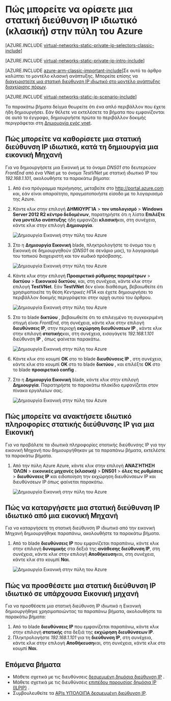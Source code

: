 <properties 
   pageTitle="Πώς μπορείτε να ορίσετε μια στατική ιδιωτικό IP σε κλασική λειτουργία με την πύλη Azure | Microsoft Azure"
   description="Κατανόηση των στατική ιδιωτικό διευθύνσεις IP και πώς μπορείτε να διαχειριστείτε τους σε κλασική λειτουργία με την πύλη Azure"
   services="virtual-network"
   documentationCenter="na"
   authors="jimdial"
   manager="carmonm"
   editor="tysonn"
   tags="azure-service-management"
/>
<tags 
   ms.service="virtual-network"
   ms.devlang="na"
   ms.topic="article"
   ms.tgt_pltfrm="na"
   ms.workload="infrastructure-services"
   ms.date="02/04/2016"
   ms.author="jdial" />

# <a name="how-to-set-a-static-private-ip-address-classic-in-the-azure-portal"></a>Πώς μπορείτε να ορίσετε μια στατική διεύθυνση IP ιδιωτικό (κλασική) στην πύλη του Azure

[AZURE.INCLUDE [virtual-networks-static-private-ip-selectors-classic-include](../../includes/virtual-networks-static-private-ip-selectors-classic-include.md)]

[AZURE.INCLUDE [virtual-networks-static-private-ip-intro-include](../../includes/virtual-networks-static-private-ip-intro-include.md)]

[AZURE.INCLUDE [azure-arm-classic-important-include](../../includes/azure-arm-classic-important-include.md)]Σε αυτό το άρθρο καλύπτει το μοντέλο κλασική ανάπτυξης. Μπορείτε επίσης να [διαχειριστείτε μια στατική διεύθυνση IP ιδιωτικό στο μοντέλο ανάπτυξης διαχείρισης πόρων](virtual-networks-static-private-ip-arm-pportal.md).

[AZURE.INCLUDE [virtual-networks-static-ip-scenario-include](../../includes/virtual-networks-static-ip-scenario-include.md)]

Τα παρακάτω βήματα δείγμα θεωρείτε ότι ένα απλό περιβάλλον που έχετε ήδη δημιουργήσει. Εάν θέλετε να εκτελέσετε τα βήματα που εμφανίζονται σε αυτό το έγγραφο, δημιουργήστε πρώτα το περιβάλλον δοκιμής περιγράφεται στη [Δημιουργία ενός vnet](virtual-networks-create-vnet-classic-pportal.md).

## <a name="how-to-specify-a-static-private-ip-address-when-creating-a-vm"></a>Πώς μπορείτε να καθορίσετε μια στατική διεύθυνση IP ιδιωτικά, κατά τη δημιουργία μια εικονική Μηχανή
Για να δημιουργήσετε μια Εικονική με το όνομα *DNS01* στο δευτερεύον *FrontEnd* από ένα VNet με το όνομα *TestVNet* με στατική ιδιωτικό IP του *192.168.1.101*, ακολουθήστε τα παρακάτω βήματα:

1. Από ένα πρόγραμμα περιήγησης, μεταβείτε στο http://portal.azure.com και, εάν είναι απαραίτητο, πραγματοποιήστε είσοδο με το λογαριασμό της Azure.
2. Κάντε κλικ στην επιλογή **ΔΗΜΙΟΥΡΓΊΑ** > **τον υπολογισμό** > **Windows Server 2012 R2 κέντρο δεδομένων**, παρατηρήστε ότι η λίστα **Επιλέξτε ένα μοντέλο ανάπτυξης** ήδη εμφανίζει **κλασική**και, στη συνέχεια, κάντε κλικ στην επιλογή **Δημιουργία**.

    ![Δημιουργία Εικονική στην πύλη του Azure](./media/virtual-networks-static-ip-classic-pportal/figure01.png)

3. Στο η **Δημιουργία Εικονική** blade, πληκτρολογήστε το όνομα του η Εικονική σε δημιουργηθούν (*DNS01* σε σενάριο μας), το λογαριασμό του τοπικού διαχειριστή και τον κωδικό πρόσβασης.

    ![Δημιουργία Εικονική στην πύλη του Azure](./media/virtual-networks-static-ip-classic-pportal/figure02.png)

4. Κάντε κλικ στην επιλογή **Προαιρετικό ρύθμισης παραμέτρων** > **δικτύου** > **Εικονικού δικτύου**, και, στη συνέχεια, κάντε κλικ στην επιλογή **TestVNet**. Εάν **TestVNet** δεν είναι διαθέσιμη, βεβαιωθείτε ότι χρησιμοποιείτε τη θέση *Κεντρικές ΗΠΑ* και έχετε δημιουργήσει το περιβάλλον δοκιμής περιγράφεται στην αρχή αυτού του άρθρου.

    ![Δημιουργία Εικονική στην πύλη του Azure](./media/virtual-networks-static-ip-classic-pportal/figure03.png)

5. Στο το blade **δικτύου** , βεβαιωθείτε ότι το επιλεγμένο τη συγκεκριμένη στιγμή είναι *FrontEnd*, στη συνέχεια, κάντε κλικ στην επιλογή **διευθύνσεις IP**, στην περιοχή **εκχώρηση διευθύνσεων IP** , κάντε κλικ στην επιλογή **στατικής**και, στη συνέχεια, εισαγάγετε *192.168.1.101* διεύθυνση **IP** , όπως φαίνεται παρακάτω.

    ![Δημιουργία Εικονική στην πύλη του Azure](./media/virtual-networks-static-ip-classic-pportal/figure04.png)   

6. Κάντε κλικ στο κουμπί **OK** στο το blade **διευθύνσεις IP** , στη συνέχεια, κάντε κλικ στο κουμπί **OK** στο το blade **δικτύου** , και επιλέξτε **OK** στο το blade **προαιρετικό config** .
7. Στο η **Δημιουργία Εικονική** blade, κάντε κλικ στην επιλογή **Δημιουργία**. Παρατηρήστε το παρακάτω πλακίδιο εμφανίζεται στον πίνακα εργαλείων σας.

    ![Δημιουργία Εικονική στην πύλη του Azure](./media/virtual-networks-static-ip-classic-pportal/figure05.png)

## <a name="how-to-retrieve-static-private-ip-address-information-for-a-vm"></a>Πώς μπορείτε να ανακτήσετε ιδιωτικό πληροφορίες στατικής διεύθυνσης IP για μια Εικονική

Για να προβάλετε τα ιδιωτικά πληροφορίες στατικής διεύθυνσης IP για την εικονική Μηχανή που δημιουργήθηκαν με τα παραπάνω βήματα, εκτελέστε τα παρακάτω βήματα.

1. Από την πύλη Azure Azure, κάντε κλικ στην επιλογή **ΑΝΑΖΉΤΗΣΗ ΌΛΩΝ** > **εικονικές μηχανές (κλασική)** > **DNS01** > **όλες τις ρυθμίσεις** > **διευθύνσεις IP** και ειδοποίηση την εκχώρηση διευθύνσεων IP και διευθύνσεων IP όπως φαίνεται παρακάτω.

    ![Δημιουργία Εικονική στην πύλη του Azure](./media/virtual-networks-static-ip-classic-pportal/figure06.png)

## <a name="how-to-remove-a-static-private-ip-address-from-a-vm"></a>Πώς να καταργήσετε μια στατική διεύθυνση IP ιδιωτικό από μια εικονική Μηχανή
Για να καταργήσετε τη στατική διεύθυνση IP ιδιωτικό από την εικονική Μηχανή δημιουργήθηκε παραπάνω, ακολουθήστε τα παρακάτω βήματα.
    
1. Από το blade **διευθύνσεις IP** που εμφανίζεται παραπάνω, κάντε κλικ στην επιλογή **δυναμικής** στα δεξιά της **ανάθεσης διεύθυνση IP**, στη συνέχεια, κάντε κλικ στην επιλογή **Αποθήκευση**και, στη συνέχεια, κάντε κλικ στο κουμπί **Ναι**.

    ![Δημιουργία Εικονική στην πύλη του Azure](./media/virtual-networks-static-ip-classic-pportal/figure07.png)

## <a name="how-to-add-a-static-private-ip-address-to-an-existing-vm"></a>Πώς να προσθέσετε μια στατική διεύθυνση IP ιδιωτικό σε υπάρχουσα Εικονική μηχανή
Για να προσθέσετε μια στατική διεύθυνση IP ιδιωτικό η Εικονική δημιουργήθηκε χρησιμοποιώντας τα παραπάνω βήματα, ακολουθήστε τα παρακάτω βήματα:

1. Από το blade **διευθύνσεις IP** που εμφανίζεται παραπάνω, κάντε κλικ στην επιλογή **στατικής** στα δεξιά της **εκχώρηση διευθύνσεων IP**.
2. Πληκτρολογήστε *192.168.1.101* για τη **διεύθυνση IP**, στη συνέχεια, κάντε κλικ στην επιλογή **Αποθήκευση**και, στη συνέχεια, κάντε κλικ στο κουμπί **Ναι**.

## <a name="next-steps"></a>Επόμενα βήματα

- Μάθετε σχετικά με τις διευθύνσεις [δεσμευμένη δημόσια διεύθυνση IP](virtual-networks-reserved-public-ip.md) .
- Μάθετε σχετικά με τις διευθύνσεις [επιπέδου παρουσίας δημόσια IP (ILPIP)](virtual-networks-instance-level-public-ip.md) .
- Συμβουλευθείτε τα [APIs ΥΠΌΛΟΙΠΑ δεσμευμένη διεύθυνση IP](https://msdn.microsoft.com/library/azure/dn722420.aspx).